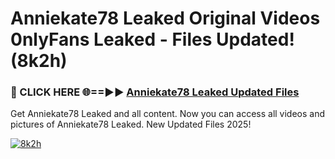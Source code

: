 # Anniekate78 Leaked Original Videos 0nlyFans Leaked - Files Updated! (8k2h)

<h3>🔴 CLICK HERE 🌐==►► <a href="https://tinyurl.com/2m67pmp6" rel="nofollow">Anniekate78 Leaked Updated Files</a></h3>

Get Anniekate78 Leaked and all content. Now you can access all videos and pictures of Anniekate78 Leaked. New Updated Files 2025!

[![8k2h](https://i.imgur.com/H4QAA4z.gif)](https://tinyurl.com/2m67pmp6)